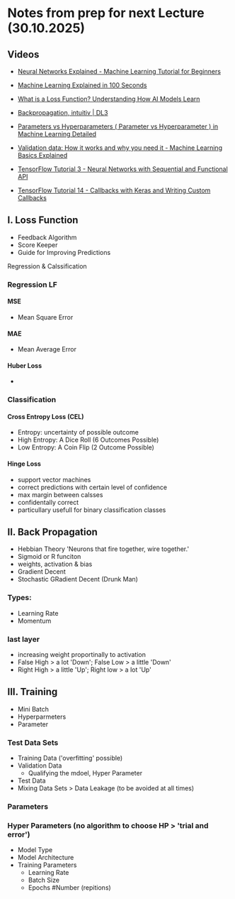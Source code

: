 # Notes from prep for next Lecture (30.10.2025)
## Videos

- [Neural Networks Explained - Machine Learning Tutorial for Beginners](https://www.youtube.com/watch?v=GvQwE2OhL8I)

- [Machine Learning Explained in 100 Seconds](https://www.youtube.com/watch?v=PeMlggyqz0Y)

- [What is a Loss Function? Understanding How AI Models Learn](https://www.youtube.com/watch?v=v_ueBW_5dLg)

- [Backpropagation, intuitiv | DL3](https://www.youtube.com/watch?v=Ilg3gGewQ5U&list=PLZHQObOWTQDNU6R1_67000Dx_ZCJB-3pi&index=6)

- [Parameters vs Hyperparameters ( Parameter vs Hyperparameter ) in Machine Learning Detailed](https://www.youtube.com/watch?v=32tNAhQ8x7M)

- [Validation data: How it works and why you need it - Machine Learning Basics Explained](https://www.youtube.com/watch?v=NPWlj9G1Si8)

- [TensorFlow Tutorial 3 - Neural Networks with Sequential and Functional API](https://www.youtube.com/watch?v=pAhPiF3yiXI&list=PLhhyoLH6IjfxVOdVC1P1L5z5azs0XjMsb&index=5)

- [TensorFlow Tutorial 14 - Callbacks with Keras and Writing Custom Callbacks](https://www.youtube.com/watch?v=WUzLJZCKNu4)

## I. Loss Function

- Feedback Algorithm
- Score Keeper
- Guide for Improving Predictions

Regression & Calssification

### Regression LF

#### MSE
- Mean Square Error

#### MAE
- Mean Average Error

#### Huber Loss
- 

### Classification

#### Cross Entropy Loss (CEL)
- Entropy: uncertainty of possible outcome
- High Entropy: A Dice Roll (6 Outcomes Possible)
- Low Entropy: A Coin Flip (2 Outcome Possible)


#### Hinge Loss
- support vector machines
- correct predictions with certain level of confidence
- max margin between calsses
- confidentally correct
- particullary usefull for binary classification classes


## II. Back Propagation
- Hebbian Theory 'Neurons that fire together, wire together.'
- Sigmoid or R funciton
- weights, activation & bias
- Gradient Decent
- Stochastic GRadient Decent (Drunk Man)

### Types:
- Learning Rate
- Momentum


### last layer

- increasing weight proportinally to activation
 - False High > a lot 'Down'; False Low > a little 'Down'
 - Right High > a little 'Up'; Right low > a lot 'Up'


## III. Training
- Mini Batch
- Hyperparmeters
- Parameter

### Test Data Sets
- Training Data ('overfitting' possible)
- Validation Data
    - Qualifying the mdoel, Hyper Parameter
- Test Data
- Mixing Data Sets > Data Leakage (to be avoided at all times)

### Parameters

### Hyper Parameters (no algorithm to choose HP > 'trial and error')
- Model Type
- Model Architecture
- Training Parameters
    - Learning Rate
    - Batch Size
    - Epochs #Number (repitions)
